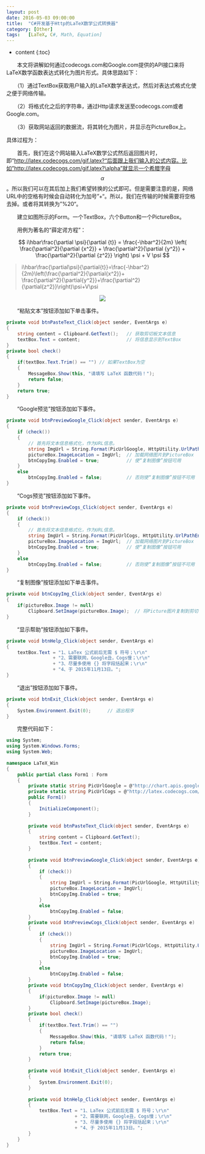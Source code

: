 ```yaml
---
layout: post
date: 2016-05-03 09:00:00
title:  "C#开发基于Http的LaTeX数学公式转换器"
category: [Other]
tags:   [LaTeX, C#, Math, Equation]
---
```


* content
{:toc}


　　本文将讲解如何通过codecogs.com和Google.com提供的API接口来将LaTeX数学函数表达式转化为图片形式。具体思路如下：

　　（1）通过TextBox获取用户输入的LaTeX数学表达式，然后对表达式格式化使之便于网络传输。

　　（2）将格式化之后的字符串，通过Http请求发送至codecogs.com或者Google.com。

　　（3）获取网站返回的数据流，将其转化为图片，并显示在PictureBox上。

具体过程为：

　　首先，我们在这个网站输入LaTeX数学公式然后返回图片时，即“http://latex.codecogs.com/gif.latex?“后面跟上我们输入的公式内容。比如”http://latex.codecogs.com/gif.latex?\alpha”就显示一个希腊字母 $$ \alpha $$ 。所以我们可以在其后加上我们希望转换的公式即可。但是需要注意的是，网络URL中的空格有时候会自动转化为加号”+“。所以，我们在传输的时候需要将空格去掉。或者将其转换为”%20“。

　　建立如图所示的Form。一个TextBox，六个Button和一个PictureBox。

　　用例为著名的“薛定谔方程”：

$$ i\hbar\frac{\partial \psi}{\partial {t}} = \frac{-\hbar^2}{2m} \left( \frac{\partial^2}{\partial {x^2}} + 
\frac{\partial^2}{\partial {y^2}} + \frac{\partial^2}{\partial {z^2}} \right) \psi + V \psi $$

> i\hbar\frac{\partial\psi}{\partial{t}}=\frac{-\hbar^2}{2m}\left(\frac{\partial^2}{\partial{x^2}}+  
> \frac{\partial^2}{\partial{y^2}}+\frac{\partial^2}{\partial{z^2}}\right)\psi+V\psi  

<div style="text-align: center">
<img src="{{ site.url }}/images/201605/2016050401.png"/> 
</div>

　　“粘贴文本”按钮添加如下单击事件。

```csharp
private void btnPasteText_Click(object sender, EventArgs e)
{
    string content = Clipboard.GetText();   // 获取剪切板文本信息
    textBox.Text = content;                 // 将信息显示到TextBox
}
private bool check()
{
    if(textBox.Text.Trim() == "") // 如果TextBox为空
    {
        MessageBox.Show(this, "请填写 LaTeX 函数代码！");
        return false;
    }
    return true;
}
```

　　“Google预览”按钮添加如下事件。

```csharp
private void btnPreviewGoogle_Click(object sender, EventArgs e)
{
    if (check())
    {
        // 首先将文本信息格式化，作为URL信息。
        string ImgUrl = String.Format(PicUrlGoogle, HttpUtility.UrlPathEncode(textBox.Text));
        pictureBox.ImageLocation = ImgUrl;  // 加载网络图片到PictureBox
        btnCopyImg.Enabled = true;          // 使“复制图像”按钮可用
    }
    else
        btnCopyImg.Enabled = false;         // 否则使“复制图像”按钮不可用
}
```

　　“Cogs预览”按钮添加如下事件。

```csharp
private void btnPreviewCogs_Click(object sender, EventArgs e)
{
    if (check())
    {
        // 首先将文本信息格式化，作为URL信息。
        string ImgUrl = String.Format(PicUrlCogs, HttpUtility.UrlPathEncode(textBox.Text));
        pictureBox.ImageLocation = ImgUrl;  // 加载网络图片到PictureBox
        btnCopyImg.Enabled = true;          // 使“复制图像”按钮可用
    }
    else
        btnCopyImg.Enabled = false;         // 否则使“复制图像”按钮不可用
}
```

　　“复制图像”按钮添加如下单击事件。

```csharp
private void btnCopyImg_Click(object sender, EventArgs e)
{
    if(pictureBox.Image != null)
        Clipboard.SetImage(pictureBox.Image);  // 将Picture图片复制到剪切板
}
```

　　“显示帮助”按钮添加如下事件。

```csharp
private void btnHelp_Click(object sender, EventArgs e)
{
    textBox.Text = "1、LaTex 公式前后无需 $ 符号；\r\n"
                 + "2、需要联网，Google丑，Cogs慢；\r\n"
                 + "3、尽量多使用 {} 将字段括起来；\r\n"
                 + "4、于 2015年11月13日。";
}
```

　　“退出”按钮添加如下事件。

```csharp
private void btnExit_Click(object sender, EventArgs e)
{
    System.Environment.Exit(0);      // 退出程序
}
```

　　完整代码如下：

```csharp
using System;
using System.Windows.Forms;
using System.Web;
 
namespace LaTeX_Win
{
    public partial class Form1 : Form
    {
        private static string PicUrlGoogle = @"http://chart.apis.google.com/chart?cht=tx&chl={0}";
        private static string PicUrlCogs = @"http://latex.codecogs.com/gif.latex?{0}";
        public Form1()
        {
            InitializeComponent();
        }
 
        private void btnPasteText_Click(object sender, EventArgs e)
        {
            string content = Clipboard.GetText();
            textBox.Text = content;
        }
 
        private void btnPreviewGoogle_Click(object sender, EventArgs e)
        {
            if (check())
            {
                string ImgUrl = String.Format(PicUrlGoogle, HttpUtility.UrlPathEncode(textBox.Text));
                pictureBox.ImageLocation = ImgUrl;
                btnCopyImg.Enabled = true;
            }
            else
                btnCopyImg.Enabled = false;
        }
        private void btnPreviewCogs_Click(object sender, EventArgs e)
        {
            if (check())
            {
                string ImgUrl = String.Format(PicUrlCogs, HttpUtility.UrlPathEncode(textBox.Text));
                pictureBox.ImageLocation = ImgUrl;
                btnCopyImg.Enabled = true;
            }
            else
                btnCopyImg.Enabled = false;
        }
        private void btnCopyImg_Click(object sender, EventArgs e)
        {
            if(pictureBox.Image != null)
                Clipboard.SetImage(pictureBox.Image);
        }
        private bool check()
        {
            if(textBox.Text.Trim() == "")
            {
                MessageBox.Show(this, "请填写 LaTeX 函数代码！");
                return false;
            }
            return true;
        }
 
        private void btnExit_Click(object sender, EventArgs e)
        {
            System.Environment.Exit(0);
        }
 
        private void btnHelp_Click(object sender, EventArgs e)
        {
            textBox.Text = "1、LaTex 公式前后无需 $ 符号；\r\n"
                         + "2、需要联网，Google丑，Cogs慢；\r\n"
                         + "3、尽量多使用 {} 将字段括起来；\r\n"
                         + "4、于 2015年11月13日。";
        }
    }
}
```

